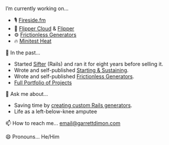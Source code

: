 I’m currently working on...
- 🎙️ [Fireside.fm](https://fireside.fm)
- 🐬 [Flipper Cloud](https://flippercloud.io) & [Flipper](https://github.com/flippercloud/flipper)
- ⚙️ [Frictionless Generators](https://generators.dev)
- 🔥 [Minitest Heat](https://garrettdimon.com/work/projects/minitest-heat)

💾 In the past...
- Started [Sifter](https://sifterapp.com) (Rails) and ran it for eight years before selling it.
- Wrote and self-published [Starting & Sustaining](https://startingandsustaining.com).
- Wrote and self-published [Frictionless Generators](https://generators.dev).
- [Full Portfolio of Projects](https://garrettdimon.com/work)
 
💬 Ask me about...
- Saving time by [creating custom Rails generators](https://generators.dev).
- Life as a left-below-knee amputee

📫 How to reach me...
email@garrettdimon.com

😄 Pronouns...
He/Him

